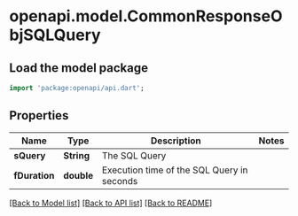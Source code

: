 # openapi.model.CommonResponseObjSQLQuery

## Load the model package
```dart
import 'package:openapi/api.dart';
```

## Properties
Name | Type | Description | Notes
------------ | ------------- | ------------- | -------------
**sQuery** | **String** | The SQL Query | 
**fDuration** | **double** | Execution time of the SQL Query in seconds | 

[[Back to Model list]](../README.md#documentation-for-models) [[Back to API list]](../README.md#documentation-for-api-endpoints) [[Back to README]](../README.md)


